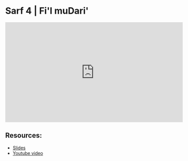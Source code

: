 # Sarf 4 | Fi'l muDari'

<iframe width="560" height="315" src="https://www.youtube-nocookie.com/embed/hRkEGr-HYVM?start=0" frameborder="0" allow="accelerometer; autoplay; encrypted-media; gyroscope; picture-in-picture" allowfullscreen="allowfullscreen"></iframe><BR>



## Resources:
- [Slides](https://github.com/arshare/resources_balagha_pdfs)
- [Youtube video](https://www.youtube.com/watch?v=hRkEGr-HYVM&list=PLzn0qdi6JpdvWf0IDGNfaiM-okPqDuQoc&index=$INDEX)
